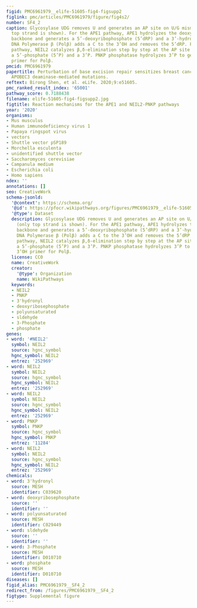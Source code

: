 ```yaml
---
figid: PMC6961979__elife-51605-fig4-figsupp2
figlink: pmc/articles/PMC6961979/figure/fig4s2/
number: SF4_2
caption: Glycosylase UDG removes U and generates an AP site on U/G mismatch (only
  top strand is shown). For the APE1 pathway, APE1 hydrolyzes the deoxyribose-phosphate
  backbone and generates a 5’-deoxyribophosphate (5’dRP) and a 3’-hydroxyl (3’OH).
  DNA Polymerase β (Polβ) adds a C to the 3’OH and removes the 5’dRP. For the NEIL2-PNKP
  pathway, NEIL2 catalyzes β,δ-elimination step by step at the AP site and generates
  a 5’-phosphate (5’P) and a 3’P. PNKP phosphatase hydrolyzes 3’P to generate a 3’OH
  primer for Polβ.
pmcid: PMC6961979
papertitle: Perturbation of base excision repair sensitizes breast cancer cells to
  APOBEC3 deaminase-mediated mutations.
reftext: Birong Shen, et al. eLife. 2020;9:e51605.
pmc_ranked_result_index: '65001'
pathway_score: 0.7188438
filename: elife-51605-fig4-figsupp2.jpg
figtitle: Reaction mechanisms for the APE1 and NEIL2-PNKP pathways
year: '2020'
organisms:
- Mus musculus
- Human immunodeficiency virus 1
- Papaya ringspot virus
- vectors
- Shuttle vector pSP189
- Morchella esculenta
- unidentified shuttle vector
- Saccharomyces cerevisiae
- Campanula medium
- Escherichia coli
- Homo sapiens
ndex: ''
annotations: []
seo: CreativeWork
schema-jsonld:
  '@context': https://schema.org/
  '@id': https://pfocr.wikipathways.org/figures/PMC6961979__elife-51605-fig4-figsupp2.html
  '@type': Dataset
  description: Glycosylase UDG removes U and generates an AP site on U/G mismatch
    (only top strand is shown). For the APE1 pathway, APE1 hydrolyzes the deoxyribose-phosphate
    backbone and generates a 5’-deoxyribophosphate (5’dRP) and a 3’-hydroxyl (3’OH).
    DNA Polymerase β (Polβ) adds a C to the 3’OH and removes the 5’dRP. For the NEIL2-PNKP
    pathway, NEIL2 catalyzes β,δ-elimination step by step at the AP site and generates
    a 5’-phosphate (5’P) and a 3’P. PNKP phosphatase hydrolyzes 3’P to generate a
    3’OH primer for Polβ.
  license: CC0
  name: CreativeWork
  creator:
    '@type': Organization
    name: WikiPathways
  keywords:
  - NEIL2
  - PNKP
  - 3'hydronyl
  - deoxyribosephosphate
  - polyunsaturated
  - sldehyde
  - 3-Phosphate
  - phosphate
genes:
- word: '#NEIL2'
  symbol: NEIL2
  source: hgnc_symbol
  hgnc_symbol: NEIL2
  entrez: '252969'
- word: NEIL2
  symbol: NEIL2
  source: hgnc_symbol
  hgnc_symbol: NEIL2
  entrez: '252969'
- word: NEIL2
  symbol: NEIL2
  source: hgnc_symbol
  hgnc_symbol: NEIL2
  entrez: '252969'
- word: PNKP
  symbol: PNKP
  source: hgnc_symbol
  hgnc_symbol: PNKP
  entrez: '11284'
- word: NEIL2
  symbol: NEIL2
  source: hgnc_symbol
  hgnc_symbol: NEIL2
  entrez: '252969'
chemicals:
- word: 3'hydronyl
  source: MESH
  identifier: C039620
- word: deoxyribosephosphate
  source: ''
  identifier: ''
- word: polyunsaturated
  source: MESH
  identifier: C029449
- word: sldehyde
  source: ''
  identifier: ''
- word: 3-Phosphate
  source: MESH
  identifier: D010710
- word: phosphate
  source: MESH
  identifier: D010710
diseases: []
figid_alias: PMC6961979__SF4_2
redirect_from: /figures/PMC6961979__SF4_2
figtype: Supplemental figure
---
```

